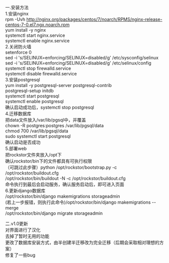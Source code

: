 一.安装方法   
1.安装nginx  
rpm -Uvh http://nginx.org/packages/centos/7/noarch/RPMS/nginx-release-centos-7-0.el7.ngx.noarch.rpm  
yum install -y nginx   
systemctl start nginx.service   
systemctl enable nginx.service   
2.关闭防火墙   
setenforce 0   
sed -i 's/SELINUX=enforcing/SELINUX=disabled/g' /etc/sysconfig/selinux   
sed -i 's/SELINUX=enforcing/SELINUX=disabled/g' /etc/selinux/config   
systemctl stop firewalld.service   
systemctl disable firewalld.service   
3.安装postgresql   
yum install -y postgresql-server postgresql-contrib   
postgresql-setup initdb   
systemctl start postgresql   
systemctl enable postgresql   
确认启动成功后，systemctl stop postgresql   
4.迁移数据库   
把data文件放入/var/lib/pgsql中，并覆盖   
chown -R postgres:postgres /var/lib/pgsql/data   
chmod 700 /var/lib/pgsql/data   
sudo systemctl start postgresql   
确认启动是否成功   
5.部署web   
把rockstor文件夹放入/opt下   
确认rockstor/bin下的文件都具有可执行权限  
（可跳过此步骤）python /opt/rockstor/bootstrap.py -c /opt/rockstor/buildout.cfg    
/opt/rockstor/bin/buildout -N -c /opt/rockstor/buildout.cfg      
命令执行到最后会启动服务，确认服务启动后，即可进入页面  
6.更新django数据库   
/opt/rockstor/bin/django makemigrations storageadmin  
(若上一步报错，则执行此命令)/opt/rockstor/bin/django makemigrations --merge       
/opt/rockstor/bin/django migrate storageadmin           



二.v1.0更新   
对界面进行了汉化     
去掉了暂时无用的功能     
更改了数据库安装方式，由半创建半迁移改为完全迁移（后期会采取相对理想的方案）   
修复了一些bug    














